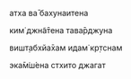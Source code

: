атха ва̄ бахунаитена

ким̇ джн̃а̄тена тава̄рджуна

вишт̣абхйа̄хам идам̇ кр̣тснам

эка̄м̇ш́ена стхито джагат